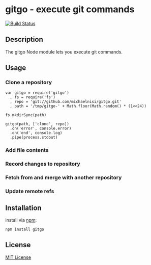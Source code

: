 # gitgo - execute git commands

[![Build Status](https://secure.travis-ci.org/michaelnisi/gitgo.png)](http://travis-ci.org/michaelnisi/gitgo)

## Description

The gitgo Node module lets you execute git commands.

## Usage

### Clone a repository

    var gitgo = require('gitgo')
      , fs = require('fs')
      , repo = 'git://github.com/michaelnisi/gitgo.git'
      , path = '/tmp/gitgo-' + Math.floor(Math.random() * (1<<24))

    fs.mkdirSync(path)

    gitgo(path, ['clone', repo])
      .on('error', console.error)
      .on('end', console.log)
      .pipe(process.stdout)

### Add file contents

### Record changes to repository

### Fetch from and merge with another repository

### Update remote refs

## Installation

install via [npm](http://npmjs.org/):

    npm install gitgo

## License

[MIT License](https://raw.github.com/michaelnisi/gitpull/master/LICENSE)
